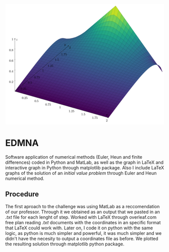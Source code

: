 ![Alt text](images/EDMNA_PVI_32.png)
# EDMNA
Software application of numerical methods (Euler, Heun and finite differences) coded in Python and MatLab, as well as the graph in LaTeX and interactive graph in Python through matplotlib package.
Also I include LaTeX graphs of the solution of an _initial value problem_ through Euler and Heun numerical method.

## Procedure
The first aproach to the challenge was using MatLab as a reccomendation of our professor. Through it we obtained as an output that we pasted in an _.txt_ file for each lenght of step.
Worked with LaTeX through overleaf.com free plan reading _.txt_ documents with the coordinates in an specific format that LaTeX could work with.
Later on, I code it on python with the same logic, as python is much simpler and powerful, it was much simpler and we didn't have the necesity to output a coordinates file as before. We plotted the resulting solution through matplotlib python package.
